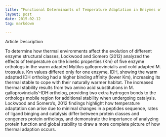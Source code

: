```yaml
---
title: “Functional Determinants of Temperature Adaptation in Enzymes of Cold- versus Warm-Adapted Mussels (Genus Mytilus). Lockwood & Somero (2012)”
layout: post
date: 2015-02-12 
tag: markdown

---
```


Article Description
<p>To determine how thermal environments affect the evolution of different enzyme structural classes, Lockwood and Somero (2012) analyzed the effects of temperature on the kinetic properties (Km) of five enzyme orthologs in the warm adapted Mytilus galloprovincialis and cold adapted M. trossulus. Km values differed only for one enzyme, IDH, showing the warm adapted IDH ortholog had a higher binding affinity (lower Km), increasing its thermal stable to cope with their naturally warmer habitat. The increased thermal stability results from two amino acid substitutions in M. galloprovincialis’-IDH ortholog, providing two extra hydrogen bonds to the orthologs mobile region for additional stability when undergoing catalysis. Lockwood and Somero’s, 2012 findings highlight how temperature adaptation can arise due to minimal changes in a peptides sequence, rates of ligand binging and catalysis differ between protein classes and congeners protein orthologs, and demonstrate the importance of analyzing protein function and global stability to draw a more complete picture of how thermal adaption occurs.</p>